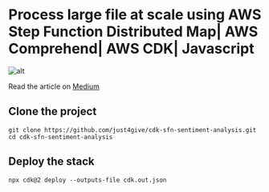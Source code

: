 # Process large file at scale using AWS Step Function Distributed Map| AWS Comprehend| AWS CDK| Javascript

![alt](https://miro.medium.com/v2/resize:fit:1400/format:webp/1*VBS0DVTEO7-he0oJQjZbOw.jpeg)

Read the article on [Medium](https://medium.com/@mithundotdas/%EF%B8%8F-process-large-file-at-scale-using-aws-step-function-distributed-map-aws-comprehend-aws-cdk-61331f924508)

## Clone the project

```shell
git clone https://github.com/just4give/cdk-sfn-sentiment-analysis.git
cd cdk-sfn-sentiment-analysis
```

## Deploy the stack

```shell
npx cdk@2 deploy --outputs-file cdk.out.json
```
